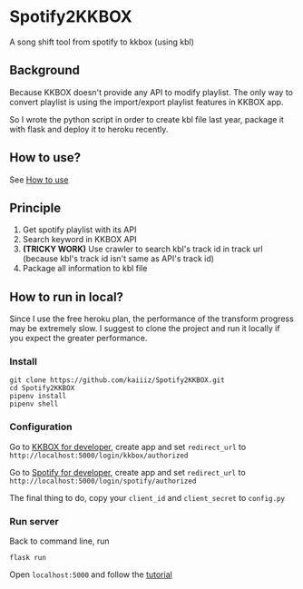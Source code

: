# Spotify2KKBOX

A song shift tool from spotify to kkbox (using kbl)

## Background

Because KKBOX doesn't provide any API to modify playlist. The only way to convert playlist is using the import/export playlist features in KKBOX app.

So I wrote the python script in order to create kbl file last year, package it with flask and deploy it to heroku recently.

## How to use?

See [How to use](https://github.com/kaiiiz/Spotify2KKBOX/wiki/How-to-use%3F)

## Principle

1. Get spotify playlist with its API
2. Search keyword in KKBOX API
3. **(TRICKY WORK)** Use crawler to search kbl's track id in track url (because kbl's track id isn't same as API's track id)
4. Package all information to kbl file

## How to run in local?

Since I use the free heroku plan, the performance of the transform progress may be extremely slow. I suggest to clone the project and run it locally if you expect the greater performance.

### Install

```
git clone https://github.com/kaiiiz/Spotify2KKBOX.git
cd Spotify2KKBOX
pipenv install
pipenv shell
```

### Configuration

Go to [KKBOX for developer](https://developer.kkbox.com/#/app), create app and set `redirect_url` to `http://localhost:5000/login/kkbox/authorized`

Go to [Spotify for developer](https://developer.spotify.com/dashboard/), create app and set `redirect_url` to `http://localhost:5000/login/spotify/authorized`

The final thing to do, copy your `client_id` and `client_secret` to `config.py`

### Run server

Back to command line, run

```
flask run
```

Open `localhost:5000` and follow the [tutorial](https://github.com/kaiiiz/Spotify2KKBOX/wiki/How-to-use%3F)
